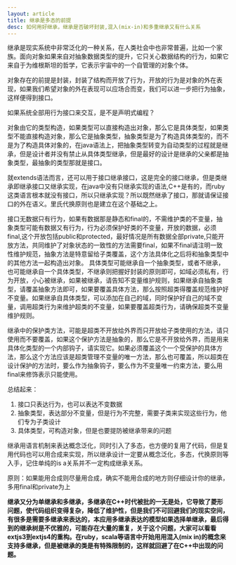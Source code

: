 ```yaml
---
layout: article
title: 继承是多态的前提
desc: 如何用好继承，继承是否破坏封装,混入(mix-in)和多重继承又有什么关系
---
```


继承是现实系统中非常泛化的一种关系，在人类社会中也非常普遍，比如一个家族。面向对象如果来自对抽象数据类型的提升，它只关心数据结构的行为，如果它来自于为维根斯坦的哲学，它表示宇宙中的一个自管理的对象个体。
 
对象存在的前提是封装，封装了结构而开放了行为，开放的行为是对象的外在表现，如果我们希望对象的外在表现可以应场合而变，我们可以进一步把行为抽象，这样便得到接口。
 
如果系统全部用行为接口来交互，是不是声明式编程？
 
对象由它的类型构造，如果类型可以直接构造出对象，那么它是具体类型，如果类型不能直接构造对象，那么它是抽象类型，抽象类型是为了构造具体类型的，而不是为了构造具体对象的，在java语法上，把抽象类型转变为自动类型的过程就是继承，但是设计者并没有禁止从具体类型继承，但是最好的设计是继承的父亲都是抽象类型，最抽象的类型那就是接口。
 
就extends语法而言，还可以用于接口继承接口，这是完全的接口继承，但是类继承即继承接口又继承实现，在java中没有只继承实现的语法,C++是有的，而ruby这类语言根本就没有接口，所以只继承实现？所以既然继承了接口，那就请保证接口的外在语义。里氏代换原则也是建立在这个基础之上。
 
接口无数据只有行为，如果有数据那是静态和final的，不需维护类的不变量，抽象类型可能有数据又有行为，行为必须保护好类的不变量，开放的数据，必须final,这个开放包括public和protected，最好情况是所有数据全部private,只能开放方法，共同维护了对象状态的一致性的方法需要final，如果不final请注明一致性维护规范，抽象方法是特意留给子类覆盖，这个方法具体化之后将和抽象类型中的其他方法一起构造出对象。
具体类型可能继承自一个抽象类型，或者不继承，也可能继承自一个具体类型，不继承则把握好封装的原则即可，如域必须私有，行为开放，小心被继承，如果被继承，请告知不变量维护规则，如果继承自抽象类型，请覆盖抽象方法即可，如果要覆盖具体方法，那么按照超类得覆盖规范维护好不变量。如果继承自具体类型，可以添加在自己的域，同时保护好自己的域不变量，调用超类行为来维护超类的不变量，如果要覆盖超类行为，请确保超类不变量维护规则。
 
继承中的保护类方法，可能是超类不开放给外界而只开放给子类使用的方法，请只使用而不要覆盖，如果这个保护方法是抽象的，那么它是不开放给外界，而是用来具体化类型的一个内部钩子，请实现它。如果必须覆盖这个一个受保护的具体方法，那么这个方法应该是超类管理不变量的唯一方法，那么也可覆盖，所以超类在设计保护的方法时，要么作为抽象钩子，要么作为不变量唯一约束方法，要么用final来修饰表示只能使用。
 
总结起来：

1. 接口只表达行为，也可以表达不变数据
2. 抽象类型，表达部分不变量，但是行为不完整，需要子类来实现这些行为，他们专为子类设计
3. 具体类型，可构造对象，但是也要提防被继承带来的问题



继承用语言机制来表达概念泛化，同时引入了多态，也方便的复用了代码，但是复用代码也可以用合成来实现，所以继承设计一定要从概念泛化，多态，代换原则等入手，记住单纯的is a关系并不一定构成继承关系。
 
原则：如果能用合成则尽量用合成，确实不能用合成的地方则仔细设计你的继承，多用final和private为上

__继承又分为单继承和多继承，多继承在C++时代被批的一无是处，它导致了菱形问题，使代码组织变得复杂，降低了维护性，但是我们不可回避我们的现实空间，有很多是需要多继承来表达的，本应用多继承表达的模型如果选择单继承，最后得到的继承树是不优雅的，可能存在大量的重复，关于这个问题，大家可以看看extjs3到extjs4的重构。在ruby，scala等语言中开始用用混入(mix in)的概念来支持多继承，但是被继承的类是有特殊限制的，这样就回避了在C++中出现的问题。__
